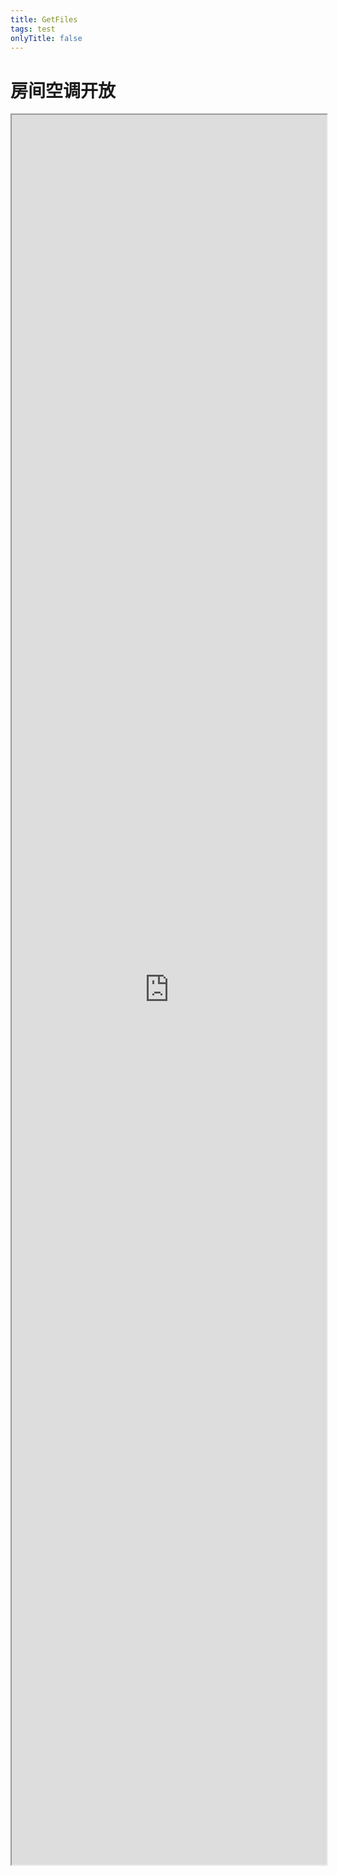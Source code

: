 ```yaml
---
title: GetFiles
tags: test
onlyTitle: false
---
```


# 房间空调开放

<style>
    .aspect-ratio {
        position: relative;
        width: 100%;
        height: 40vh;
        padding-bottom: 30%;
        }
          
    .aspect-ratio iframe {
        position: absolute;
        width: 100%;
        height: 70vh;
        left: 0;
        top: 0;
        }
    </style>

<div align=center class="aspect-ratio">
    <iframe src="https://ac.yunyoujun.cn"></iframe>
</div>


## 获取`img`文件夹下的所有文件
{% getFiles img %}





